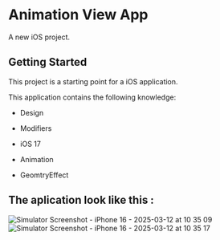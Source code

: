 # Animation View App 

A new iOS project.

## Getting Started

This project is a starting point for a iOS application.

This application contains the following knowledge:
  
- Design
  
- Modifiers

- iOS 17

- Animation

- GeomtryEffect

## The aplication look like this :
![Simulator Screenshot - iPhone 16 - 2025-03-12 at 10 35 09](https://github.com/user-attachments/assets/129264b0-135a-481c-bf23-4775835ae5fa)
![Simulator Screenshot - iPhone 16 - 2025-03-12 at 10 35 17](https://github.com/user-attachments/assets/0bac45b2-fd2d-4df7-b47d-e688a152ceab)
